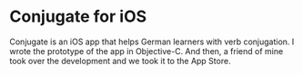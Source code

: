 # Conjugate for iOS
Conjugate is an iOS app that helps German learners with verb conjugation. I wrote the prototype of the app in Objective-C. And then, a friend of mine took over the development and we took it to the App Store.
